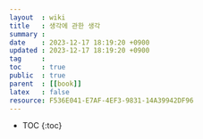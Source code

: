 ```yaml
---
layout  : wiki
title   : 생각에 관한 생각 
summary : 
date    : 2023-12-17 18:19:20 +0900
updated : 2023-12-17 18:19:20 +0900
tag     : 
toc     : true
public  : true
parent  : [[book]]
latex   : false
resource: F536E041-E7AF-4EF3-9831-14A39942DF96
---
```

* TOC
{:toc}

# 
